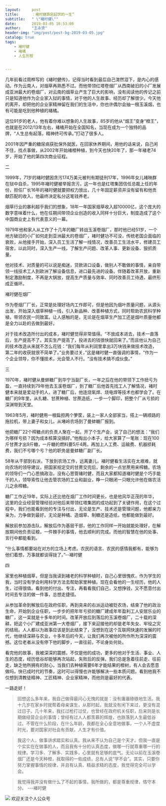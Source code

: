 ```yaml
---
layout:     post
title:      ：褚时健跌宕起伏的一生“
subtitle:   " \"褚时健\""
date:       2019-03-05 10:53:00
author:     "王永贤"
header-img: "img/post/post-bg-2019-03-05.jpg"
catalog: true
tags:
    - 褚时健
    - 褚橘
    - 人生历程
    

---
```


几年前看过周桦写的《褚时健传》，记得当时看到最后自己潸然泪下，是内心的感动。作为云南人，对烟草再熟悉不过。而他带领红塔卷烟厂从西南破旧的小厂发展成亚洲最大的卷烟厂，对云南的烟草业产生了巨大的影响，没有阅读他的传记之前只是知道他作为企业家入狱的事情，对于他的人生故事、经历却了解很少。今天他的离开，却把他的企业家精神留在我们的生活中，你也许偶尔会抽一根玉溪烟，也有可能是吃到他种植的褚橘。



这位91岁的老人，他有着你难以想象的人生故事，85岁的他从“烟王”变身“橙王”，也就是在2012/13年左右，褚橘开始在全国知名，当现在成为一个独特的品牌，“人生总有起落，精神终可传承。”打动了很多人。



2001年因严重的糖尿病获批保外就医，在回家休养期间，用他的话来说，自己闲不住，找点事做，从2002年开始褚橙种植，到今天也快20年了，那一年褚老74岁，开始了他的第四次商业征程。



二



1999年，71岁的褚时健因贪污174万美元被判有期徒刑17年，1996年女儿褚映群在狱中自杀，1995年褚时健被举报贪污，这一年也是红塔集团信任总裁上任的年份，担任厂长16年的褚时健就要把权力放出，几十年固定薪资并没有留有和他贡献匹配的收入，他最终决定私分这笔钱养老。



烟草行业的暴利超乎我们的想象，18年一年国家烟草收入超10000亿，这个庞大的数字意味着什么，他在任期间带领企业创造的收入同样十分巨大，制度造成了这个中国商业史上有代表意义的一幕。



1979年他和家人从工作了十几年的糖厂转战玉溪卷烟厂，那时他已经51岁，一个地方破旧的小厂如何走到亚洲最大的卷烟厂，褚时健功不可没，传统老国企面临的衰败，从他接手开始，深入员工生活了解一线情况，改善员工生活水平，修建员工宿舍，以此同时，深入生产一线，了解生产问题、改革人事、更新设备、狠抓质量。



他对技术、对质量的可以说是痴迷，贷款进口设备，做别人不敢做的事情，亲自带领一线技术工人到欧洲了解设备信息，进口最先进的设备。伴随着改革开放，重新制定激励制度，不再是大锅放，提高生产质量与效率、同时改善员工待遇，最终形成正循环。





褚时健在烟厂



作为卷烟厂厂长，正常是处理好场内工作即可，但是他因为烟叶质量问题，从源头出发，开始深入烟草种植一线，引入新品种、改善种植方式，同时帮助农民科学种植，带领农民一同致富。让人感触的是，无论是在烟草生产加工还是烟叶质量他都是全力以赴的去做到最好。



对于技术改造所付出的成本，褚时健觉得非常值得。“不放成本进去，技术一直落后，生产提高不了。其实生产提高了，投进去的钱很快就回来了。”而且他认为自己的技术改造从来就不怎么花钱：“我们每年从利润里拿出3万块钱来做技术改造，第二年的收获就很不简单了。”业务要过关，”这是褚时健一直强调的事情，“作为一个企业领导，你不懂技术，光会管人不行。“没有技术搞不成伙食。”



三



1970年，褚时健从曼蚌糖厂到华宁当副厂长，一年之后在他的带领下工作扭亏为盈，一直持续到79年他去玉溪卷烟厂，到了糖厂后他首先找工人了解情况，褚时健本来就是爱动手的人，进了糖厂后，他连烧氧焊、烧电焊等技术也都学会了。在糖厂的9年里，从扎糖、甘蔗种植、甘蔗造纸，一步一个脚印，把整个厂从亏损的深渊带到天堂。



1963年5月，褚时健用一根扁担两个箩筐，装上一家人全部家当，搭上一辆顺路的拖拉机，带上妻子和女儿，从堵岭农场到了曼蚌糖厂报到。



他把糖厂22个榨糖点的负责人聚在一起，开了个生产会，说了自己的想法：“我们为哪样亏损？因为成本核算没搞好。”他掏出小本子，给大家算了一笔账：现在100斤甘蔗才出9斤糖，一斤糖的燃料要5斤4两，再加上人工费、运输费、机器损耗费，我们不亏哪个亏？他的职务是曼蚌糖厂副厂长。



58年从干部到右派，下放到农场工作，远离妻儿，褚时健看生活实在太艰难，就向农场的领导建议，把国家规定交的甘蔗交完后，剩余的一点甘蔗用来榨糖。农场的领导们一门心思搞政治，没有心思管褚时健，而且大家都知道褚时健是个巧手能干的人，领导索性让他去管农场的工业和副业，睁一只眼闭一只眼允许他在做农活儿之余榨糖。



糖厂工作近19年，实际上还比他在烟厂工作时间更长，也是他风华正茂的年华，这里的企业经营管理经验对他后来带领红塔集团的成功起到了关键作用，在这个过程中，我们也能看到他的专注与付出，无论是生产、技术还是管理问题，他都亲力亲为，力争做到最好。无论是种橘、造烟草、制糖还是造纸，他都能做到最好。



解放前参加游击队，解放后作为基层干部，他的工作同样一开始就能处理好，在解放期间他负责征粮，一件棘手的事情，他去顺利的完成。而他的智慧在他的处事、言行中都能看到。



“什么事情都要站在对方的立场上考虑。农民的语言、农民的感情我都有，能够为他们着想，万事就都谈得拢了。”--褚时健



四



家里也种植烟草，但是当我读到褚老的科学种植时，自己心里很愧疚，作为学生的我，当时没有学会利用科学方法去帮助家里种植。现在会看他的一生经历，他的人生，过得很值。看到他的付出、专注，再看看我们自己，又想挣钱，又不愿意付出时间去专注的做一件事，总想走捷径。



从参加革命到解放后在政府任职，再到突来的右派运动被贬农场，结束了他的政治生命，开始到企业任职，一步步的把年年亏损的糖厂建成年年盈利工人安居乐业的糖厂，这一呆就是十多年的时间。改革开放后到落后的玉溪卷烟厂，二十载的深耕，把这个小厂建成亚洲第一大卷烟厂，接下来迎接他的却是老年失女、牢役之灾的结局。人人都以为故事应该是到此结束了，没想到在这个互联网快速的发展的时代，他继续深耕与农业，十多年后的今天，让我们再次被他的所作所为深深的震撼。这位老者从没有停下他的脚步，一直往前，不论身处何处。



看完他的故事，我被深深的震撼，不仅是他的成功，更多的他对于生活、事业、人生的态度，经历低谷却能够再次站起，失败后的反弹。我们总是急着往前走、往前走，缺乏他所拥有的耐心，当我们去种植需要6年才能结果的橙树，有人会去愿意做吗，快已成时代的节奏，这时可以得慢也许能够解决一些本质问题。看到他我不仅想到清教徒精神、工匠精神、企业家精神，而他则是最好的代表。



一路走好！



>回想这么多年来，我自己做得最问心无愧的就是：没有庸庸碌碌地生活。我十几岁在家乡时就帮着母亲谋生，从那时起，我就没有闲下来过，更没有混过日子。几十年来，我扛过枪打过仗，也曾经在政府机关任职，后来则是长期做经营企业的事情；曾经有过人人都羡慕的辉煌，也跌落到人生最低谷过。不管在什么阶段，在什么年龄，我都在全心全意地做事，一个人不虚度时光，要对国家对社会有贡献，人生才有价值。



>我这个人，做事讲求踏实和认真。我从来不认为自己是个天才。但我一直是个实实在在做事的人，而且我有十分的认真态度，做哪一行就尊重哪一行的规律。学习多、了解多、实践多，心里就有足够的底气。无论以前在玉溪卷烟厂还是今天种橙，我取得的一些成绩，总有人说“学不会”。其实，只要你努力掌握事情的规律，并且有认真、精益求精的态度，我觉得完全可以学会。



>我觉得我并没有做什么了不起的事情，我所做的，都是尊重规律，恪守本分。   ---褚时健





![](https://ws2.sinaimg.cn/large/006y8mN6ly1g776ekltnej30760760t7.jpg)
欢迎关注个人公众号